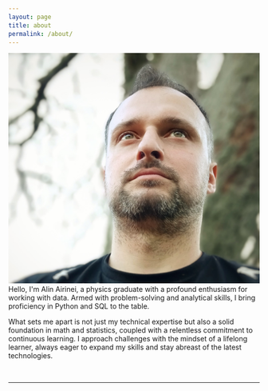 ```yaml
---
layout: page
title: about
permalink: /about/
---
```


<img class="col one right" src="/img/prof_pic.jpeg">

<br/>
Hello, I'm Alin Airinei, a physics graduate with a profound enthusiasm for working with data. Armed with problem-solving and analytical skills, I bring proficiency in Python and SQL to the table.

What sets me apart is not just my technical expertise but also a solid foundation in math and statistics, coupled with a relentless commitment to continuous learning. I approach challenges with the mindset of a lifelong learner, always eager to expand my skills and stay abreast of the latest technologies.


<br/>
<hr/>
<br/>
<span class="contacticon center">
	<a href="mailto:alin.airinei924@gmail.com"><i class="fa fa-envelope-square"></i></a>
	<a href="https://github.com/Al-1n" target="_blank"><i class="fa fa-github-square"></i></a>
	<a href="https://www.linkedin.com/in/alin-airinei/" target="_blank"><i class="fa fa-linkedin-square"></i></a>	
</span>



